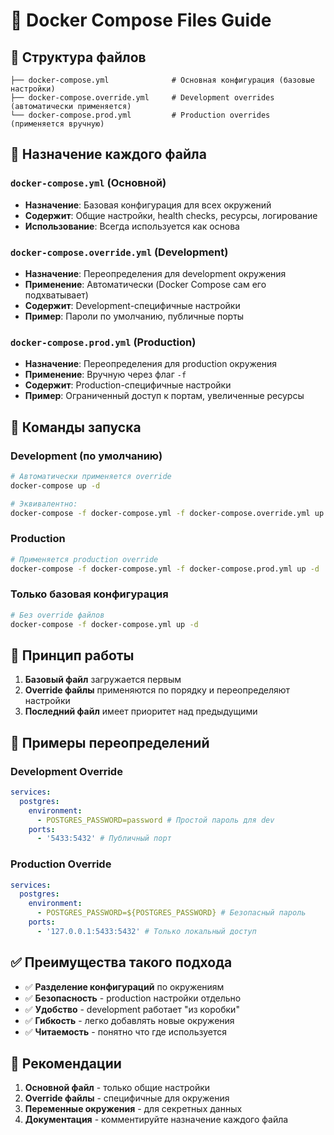 # 🐳 Docker Compose Files Guide

## 📁 Структура файлов

```
├── docker-compose.yml              # Основная конфигурация (базовые настройки)
├── docker-compose.override.yml     # Development overrides (автоматически применяется)
└── docker-compose.prod.yml         # Production overrides (применяется вручную)
```

## 🎯 Назначение каждого файла

### `docker-compose.yml` (Основной)

- **Назначение**: Базовая конфигурация для всех окружений
- **Содержит**: Общие настройки, health checks, ресурсы, логирование
- **Использование**: Всегда используется как основа

### `docker-compose.override.yml` (Development)

- **Назначение**: Переопределения для development окружения
- **Применение**: Автоматически (Docker Compose сам его подхватывает)
- **Содержит**: Development-специфичные настройки
- **Пример**: Пароли по умолчанию, публичные порты

### `docker-compose.prod.yml` (Production)

- **Назначение**: Переопределения для production окружения
- **Применение**: Вручную через флаг `-f`
- **Содержит**: Production-специфичные настройки
- **Пример**: Ограниченный доступ к портам, увеличенные ресурсы

## 🚀 Команды запуска

### Development (по умолчанию)

```bash
# Автоматически применяется override
docker-compose up -d

# Эквивалентно:
docker-compose -f docker-compose.yml -f docker-compose.override.yml up -d
```

### Production

```bash
# Применяется production override
docker-compose -f docker-compose.yml -f docker-compose.prod.yml up -d
```

### Только базовая конфигурация

```bash
# Без override файлов
docker-compose -f docker-compose.yml up -d
```

## 🔧 Принцип работы

1. **Базовый файл** загружается первым
2. **Override файлы** применяются по порядку и переопределяют настройки
3. **Последний файл** имеет приоритет над предыдущими

## 📝 Примеры переопределений

### Development Override

```yaml
services:
  postgres:
    environment:
      - POSTGRES_PASSWORD=password # Простой пароль для dev
    ports:
      - '5433:5432' # Публичный порт
```

### Production Override

```yaml
services:
  postgres:
    environment:
      - POSTGRES_PASSWORD=${POSTGRES_PASSWORD} # Безопасный пароль
    ports:
      - '127.0.0.1:5433:5432' # Только локальный доступ
```

## ✅ Преимущества такого подхода

- ✅ **Разделение конфигураций** по окружениям
- ✅ **Безопасность** - production настройки отдельно
- ✅ **Удобство** - development работает "из коробки"
- ✅ **Гибкость** - легко добавлять новые окружения
- ✅ **Читаемость** - понятно что где используется

## 🎯 Рекомендации

1. **Основной файл** - только общие настройки
2. **Override файлы** - специфичные для окружения
3. **Переменные окружения** - для секретных данных
4. **Документация** - комментируйте назначение каждого файла
